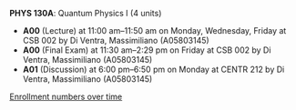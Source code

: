 **PHYS 130A**: Quantum Physics I (4 units)

- **A00** (Lecture) at 11:00 am–11:50 am on Monday, Wednesday, Friday at CSB 002 by Di Ventra, Massimiliano (A05803145)
- **A00** (Final Exam) at 11:30 am–2:29 pm on Friday at CSB 002 by Di Ventra, Massimiliano (A05803145)
- **A01** (Discussion) at 6:00 pm–6:50 pm on Monday at CENTR 212 by Di Ventra, Massimiliano (A05803145)

[Enrollment numbers over time](./PHYS130A.tsv)
